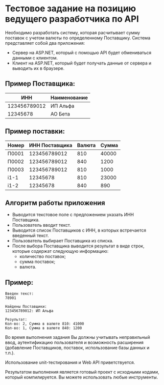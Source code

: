 # Тестовое задание на позицию ведущего разработчика по API

Необходимо разработать систему, которая расчитывает сумму поставок с учетом валюты по определенному Поставщику.
Система представляет собой два приложения:
* Сервер на ASP.NET, который с помощью API будет обмениваться данными с клиентом.
* Клиент на ASP.NET, который будет получать данные от сервера и выводить их в браузере.

## Пример Поставщика:

|ИНН         |Наименование|
|------------|------------|
|123456789012|ИП Альфа    |
|12345678    |АО Бета     |

## Пример поставки:

|Номер|ИНН Поставщика|Валюта|Сумма   |
|-----|--------------|------|--------|
|П0001|123456789012  |810   |40000   |
|П0002|123456789012  |840   |1200    |
|П0003|123456789012  |810   |1000    |
|i1-1 |12345678      |810   |23000   |
|i1-2 |12345678      |840   |890     |

## Алгоритм работы приложения

* Выводится текстовое поле с предложением указать ИНН Поставщика.
* Пользователь вводит текст.
* Выводится список Поставщиков с ИНН, в которых встречается введенный текст.
* Пользователь выбирает Поставщика из списка.
* После выбора Поставщика выводится результат в виде строк, которые содержат следующую информацию:
  * количество поставок;
  * сумма поставок;
  * валюта.

## Пример:

```
Введен текст:
78901

Найдены Поставщики:
123456789012: ИП Альфа

Результат:
Кол-во: 2, Сумма в валюте 810: 41000
Кол-во: 1, Сумма в валюте 840: 1200
```

Во время выполнения задания Вы должны учитывать неправильный ввод, аутентификацию пользователя и
возможность расширения (добавление Поставщиков, поставок, использование базы данных и т.п.).

Использование unit-тестирования и Web API приветствуется.

Результатом выполнения является готовый проект c исходными кодами, который компилируется.
Вы можете использовать любые инструменты.
